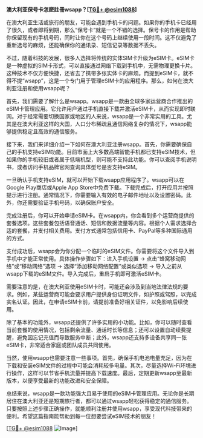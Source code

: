 **澳大利亚保号卡怎麽註冊wsapp？[[TG💪+ @esim1088](https://t.me/s/esim1088)]**

在澳大利亚生活或旅行的朋友，可能会遇到手机卡的问题。如果你的手机卡已经用了很久，或者即将到期，那么“保号卡”就是一个不错的选择。保号卡的作用是帮助你保留现有的手机号码，同时让你在这个号码上继续使用一段时间。这不仅避免了重新选号的麻烦，还能确保你的通讯录、短信记录等数据不丢失。

不过，随着科技的发展，很多人选择将传统的实体SIM卡升级为eSIM卡。eSIM卡是一种虚拟的SIM卡形式，可以直接通过网络下载到手机中，无需物理更换卡片。这种技术不仅方便快捷，还省去了携带多张实体卡的麻烦。而提到eSIM卡，就不得不提“wsapp”，这是一个专门用于管理eSIM卡的应用程序。那么，如何在澳大利亚注册和使用wsapp呢？

首先，我们需要了解什么是wsapp。wsapp是一款由全球多家运营商合作推出的eSIM卡管理应用。它允许用户通过手机直接下载并激活eSIM卡，从而实现即时联网。对于经常需要切换国家或地区的人来说，wsapp是一个非常实用的工具。尤其是在澳大利亚这样的大国，人口分布稀疏且通信网络复杂的情况下，wsapp能够提供稳定且高效的通信服务。

接下来，我们来详细介绍一下如何在澳大利亚注册wsapp。首先，你需要确保自己的手机支持eSIM功能。目前市面上大多数高端智能手机都已支持eSIM技术，但如果你的手机较旧或者属于低端机型，则可能不支持此功能。你可以查阅手机说明书，或者访问手机品牌官网查询具体型号是否支持eSIM。

一旦确认手机支持eSIM，就可以开始下载wsapp应用程序了。wsapp可以在Google Play商店或Apple App Store中免费下载。下载完成后，打开应用并按照提示进行注册。通常情况下，你需要输入有效的电子邮件地址以及设置密码。此外，你还需要验证手机号码，以确保账户安全。

完成注册后，你可以开始申请eSIM卡。在wsapp内，你会看到多个运营商提供的套餐选项。这些套餐包括语音通话、短信和数据流量等内容。根据个人需求选择合适的套餐，并支付相关费用。支付方式通常包括信用卡、PayPal等多种国际通用的方式。

支付成功后，wsapp会为你分配一个临时的eSIM文件。你需要将这个文件导入到手机中才能正常使用。具体操作步骤如下：进入手机设置 -> 点击“蜂窝移动网络”或“移动网络”选项 -> 选择“添加移动网络配置”或类似选项 -> 导入之前从wsapp下载的eSIM文件。导入完成后，重启手机即可激活eSIM卡。

需要注意的是，在澳大利亚使用eSIM卡时，可能还会涉及到当地法律法规的要求。例如，某些运营商可能会要求用户提供身份证明文件，如护照或驾照，以完成实名认证。因此，在申请eSIM卡前，请提前准备好相关证件，以免影响后续使用。

除了基本的功能外，wsapp还提供了许多实用的小功能。比如，你可以随时查看当前套餐的使用情况，包括剩余流量、通话时长等信息；还可以设置自动续费提醒，避免因忘记充值而导致服务中断；此外，wsapp还支持多设备共享同一张eSIM卡，非常适合家庭或团队成员共同使用。

当然，使用wsapp也需要注意一些事项。首先，确保手机电池电量充足，因为在下载和安装eSIM文件的过程中可能会消耗较多电量。其次，尽量选择Wi-Fi环境进行操作，这样可以节省手机流量并提高下载速度。最后，定期更新wsapp至最新版本，以便享受最新的功能改进和安全保障。

总结来说，wsapp是一款功能强大且易于使用的eSIM卡管理应用。无论你是长期居住在澳大利亚还是短期旅行者，都可以通过wsapp轻松获得稳定的通信服务。只要按照上述步骤正确操作，就能顺利注册并使用wsapp，享受现代科技带来的便利。希望这篇指南能帮助到每一位想要尝试eSIM技术的朋友！

[[TG💪+ @esim1088](https://t.me/s/esim1088) ![Image](https://i.postimg.cc/4NQfJmqS/Snipaste-2025-05-13-00-14-12.png)]